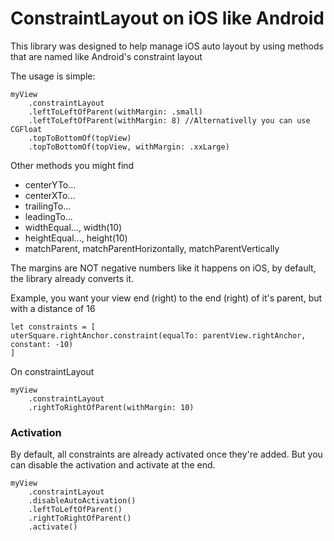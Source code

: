 # ConstraintLayout on iOS like Android

This library was designed to help manage iOS auto layout by using methods that are named like Android's constraint layout



The usage is simple:


```
myView
    .constraintLayout
    .leftToLeftOfParent(withMargin: .small)
    .leftToLeftOfParent(withMargin: 8) //Alternativelly you can use CGFloat
    .topToBottomOf(topView)
    .topToBottomOf(topView, withMargin: .xxLarge)
```

Other methods you might find

- centerYTo...
- centerXTo...
- trailingTo...
- leadingTo...
- widthEqual..., width(10)
- heightEqual..., height(10)
- matchParent, matchParentHorizontally, matchParentVertically


The margins are NOT negative numbers like it happens on iOS, by default, the library already converts it.


Example, you want your view end (right) to the end (right) of it's parent, but with a distance of 16
```
let constraints = [
uterSquare.rightAnchor.constraint(equalTo: parentView.rightAnchor, constant: -10)
]
```

On constraintLayout

```
myView
    .constraintLayout
    .rightToRightOfParent(withMargin: 10)
```


### Activation

By default, all constraints are already activated once they're added. But you can disable the activation and activate at the end.

```
myView
    .constraintLayout
    .disableAutoActivation()
    .leftToLeftOfParent()
    .rightToRightOfParent()
    .activate()
```